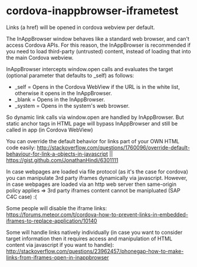# cordova-inappbrowser-iframetest

Links (a href) will be opened in cordova webview per default.

The InAppBrowser window behaves like a standard web browser, and can't access Cordova APIs. For this reason, the InAppBrowser is recommended if you need to load third-party (untrusted) content, instead of loading that into the main Cordova webview. 

InAppBrowser intercepts window.open calls and evaluates the target (optional parameter that defaults to _self) as follows:

* _self =  Opens in the Cordova WebView if the URL is in the white list, otherwise it opens in the InAppBrowser.
* _blank = Opens in the InAppBrowser.
* _system = Opens in the system's web browser.

So dynamic link calls via window.open are handled by InAppBrowser.
But static anchor tags in HTML page will bypass InAppBrowser and still be called in app (in Cordova WebView)

You can override the default behavior for links part of your OWN HTML code easily: http://stackoverflow.com/questions/1760096/override-default-behaviour-for-link-a-objects-in-javascript || https://gist.github.com/JonathanHindi/6301111

In case webpages are loaded via file protocol (as it's the case for cordova) you can manipulate 3rd party iframes dynamically via javascript. However, in case webpages are loaded via an http web server then same-origin policy applies => 3rd party iframes content cannot be manipluated (SAP C4C case) :(

Some people will disable the iframe links: https://forums.meteor.com/t/cordova-how-to-prevent-links-in-embedded-iframes-to-replace-application/10140

Some will handle links natively individually (in case you want to consider target information then it requires access and manipulation of HTML content via javascript if you want to handle): http://stackoverflow.com/questions/23962457/phonegap-how-to-make-links-from-iframes-open-in-inappbrowser
